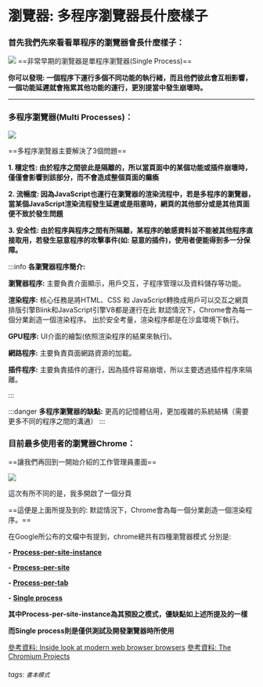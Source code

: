 瀏覽器: 多程序瀏覽器長什麼樣子
===

### 首先我們先來看看單程序的瀏覽器會長什麼樣子：   


![](https://hackmd.io/_uploads/B1Jz1ku15.png)
==非常早期的瀏覽器是單程序瀏覽器(Single Process)==

**你可以發現: 一個程序下運行多個不同功能的執行緒，而且他們彼此會互相影響，一個功能延遲就會拖累其他功能的運行，更別提當中發生崩壞時。**

******

### 多程序瀏覽器(Multi Processes)：   

![](https://hackmd.io/_uploads/BJolGk_J9.png)

==多程序瀏覽器主要解決了3個問題==

**1.  穩定性:
由於程序之間彼此是隔離的，所以當頁面中的某個功能或插件崩壞時，僅僅會影響到該部分，而不會造成整個頁面的癱瘓**

**2. 流暢度: 
因為JavaScript也運行在瀏覽器的渲染流程中，若是多程序的瀏覽器，當某個JavaScript渲染流程發生延遲或是阻塞時，網頁的其他部分或是其他頁面便不致於發生問題**

**3. 安全性: 
由於程序與程序之間有所隔離，某程序的敏感資料並不能被其他程序直接取用，若發生惡意程序的攻擊事件(如: 惡意的插件)，使用者便能得到多一分保障。**

:::info
**各瀏覽器程序簡介:**

**瀏覽器程序:**
主要負責介面顯示，用戶交互，子程序管理以及資料儲存等功能。

**渲染程序:**
核心任務是將HTML、CSS 和 JavaScript轉換成用戶可以交互之網頁
排版引擎Blink和JavaScript引擎V8都是運行在此
默認情況下，Chrome會為每一個分業創造一個渲染程序。
出於安全考量，渲染程序都是在沙盒環境下執行。

**GPU程序:**
UI介面的繪製(依照渲染程序的結果來執行)。

**網路程序:**
主要負責頁面網路資源的加載。

**插件程序:**
主要負責插件的運行，因為插件容易崩壞，所以主要透過插件程序來隔離。


:::


:::danger
**多程序瀏覽器的缺點:**
更高的記憶體佔用，更加複雜的系統結構（需要更多不同的程序之間的溝通）
:::



  
### 目前最多使用者的瀏覽器Chrome：   

==讓我們再回到一開始介紹的工作管理員畫面==

![](https://hackmd.io/_uploads/r1UBs1d15.png)

這次有所不同的是，我多開啟了一個分頁

==這便是上面所提及到的: 默認情況下，Chrome會為每一個分業創造一個渲染程序。==

在Google所公布的文檔中有提到，chrome總共有四種瀏覽器模式
分別是:

**- [Process-per-site-instance](https://www.chromium.org/developers/design-documents/process-models/#process-per-site-instance)**

**- [Process-per-site](https://www.chromium.org/developers/design-documents/process-models/#process-per-site)**

**- [Process-per-tab](https://www.chromium.org/developers/design-documents/process-models/#process-per-tab)**

**- [Single process](https://www.chromium.org/developers/design-documents/process-models/#single-process)**

**其中Process-per-site-instance為其預設之模式，優缺點如上述所提及的一樣**

**而Single process則是僅供測試及開發瀏覽器時所使用**

  
  
[參考資料: Inside look at modern web browser browsers](https://developers.google.com/web/updates/2018/09/inside-browser-part1)
[參考資料: The Chromium Projects](https://www.chromium.org/chromium-projects/)


###### tags: `書本模式`